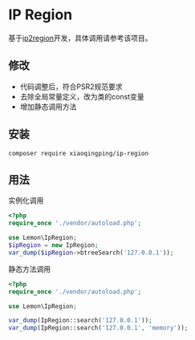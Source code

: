 # IP Region
基于[ip2region](https://github.com/lionsoul2014/ip2region)开发，具体调用请参考该项目。

## 修改
* 代码调整后，符合PSR2规范要求
* 去除全局常量定义，改为类的const变量
* 增加静态调用方法

## 安装
```
composer require xiaoqingping/ip-region
```

## 用法
实例化调用
```php
<?php
require_once './vendor/autoload.php';

use Lemon\IpRegion;
$ipRegion = new IpRegion;
var_dump($ipRegion->btreeSearch('127.0.0.1'));
```

静态方法调用
```php
<?php
require_once './vendor/autoload.php';

use Lemon\IpRegion;

var_dump(IpRegion::search('127.0.0.1'));
var_dump(IpRegion::search('127.0.0.1', 'memory'));
```


